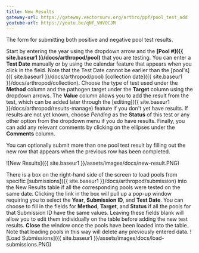```yaml
---
title: New Results
gateway-url: https://gateway.vectorsurv.org/arthro/ppf/pool_test_add
youtube-url: https://youtu.be/qNf_VHVOCJM
---
```

The form for submitting both positive and negative pool test results.

Start by entering the year using the dropdown arrow and the **[Pool #]({{ site.baseur1 }}/docs/arthropod/pool)** that you are testing. You can enter a **Test Date** manually or by  using the calendar feature that appears when you click in the field. Note that the Test Date cannot be earlier than the [pool's]({{ site.baseur1 }}/docs/arthropod/pool) [collection date]({{ site.baseur1 }}/docs/arthropod/collection). Choose the type of test used under the **Method** column and the pathogen target under the **Target** column using the dropdown arrows. The **Value** column allows you to add the result from the test, which can be added later through the [editing]({{ site.baseur1 }}/docs/arthropod/results-manage) feature if you don't yet have results. If results are not yet known, choose *Pending* as the **Status** of this test or any other option from the dropdown menu if you do have results. Finally, you can add any relevant comments by clicking on the ellipses under the **Comments** column.

You can optionally submit more than one pool test result by filling out the new row that appears when the previous row has been completed.

![New Results]({{ site.baseur1 }}/assets/images/docs/new-result.PNG)

There is a box on the right-hand side of the screen to load pools from specific [submissions]({{ site.baseur1 }}/docs/arthropod/submission) into the New Results table if all the corresponding pools were tested on the same date. Clicking the link in the box will pull up a pop-up window requiring you to select the **Year**, **Submission ID**, and **Test Date**. You can choose to fill in the fields for **Method**, **Target**, and **Status** if all the pools for that Submission ID have the same values. Leaving these fields blank will allow you to edit them individually on the table before adding the new test results. **Close** the window once the pools have been loaded into the table. Note that loading pools in this way will delete any previously entered data.
![Load Submissions]({{ site.baseur1 }}/assets/images/docs/load-submissions.PNG)
